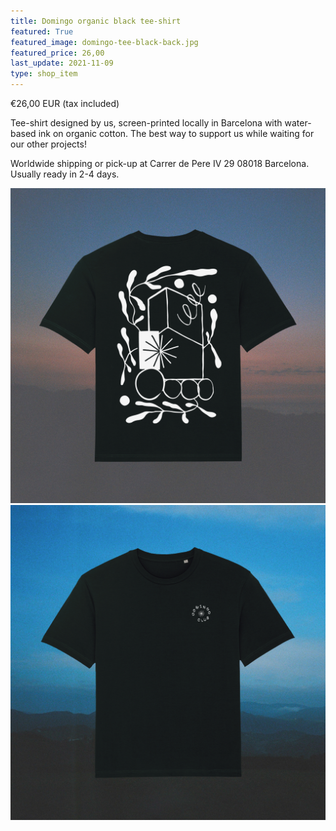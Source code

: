 ```yaml
---
title: Domingo organic black tee-shirt
featured: True
featured_image: domingo-tee-black-back.jpg
featured_price: 26,00
last_update: 2021-11-09
type: shop_item
---
```


<div class="item_shop">
  <div class="item__price">€26,00 EUR <span>(tax included)</span></div>
  <div class="item__desc">
    <p>Tee-shirt designed by us, screen-printed locally in Barcelona with water-based ink on organic cotton. The best way to support us while waiting for our other projects!</p>
  </div>
  <div id='product-component-1636476321283'></div>
  <div class="item__info">
    Worldwide shipping or pick-up at Carrer de Pere IV 29 08018 Barcelona.<br>Usually ready in 2-4 days.
  </div>
</div>

![](domingo-tee-black-back.jpg)
![](domingo-tee-black-front.jpg)